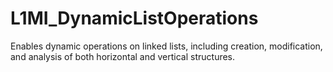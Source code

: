 # L1MI_DynamicListOperations
Enables dynamic operations on linked lists, including creation, modification, and analysis of both horizontal and vertical structures.
